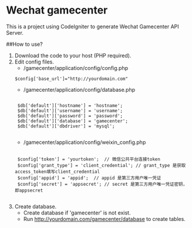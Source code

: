 # Wechat gamecenter
This is a project using CodeIgniter to generate Wechat Gamecenter API Server.

##How to use? 
1. Download the code to your host (PHP required).
2. Edit config files.
    - /gamecenter/application/config/config.php
    <pre><code>$config['base_url']="http://yourdomain.com"</code></pre>
    - /gamecenter/application/config/database.php
    <pre><code>
    $db['default']['hostname'] = 'hostname';
    $db['default']['username'] = 'username';
    $db['default']['password'] = 'password';
    $db['default']['database'] = 'gamecenter';
    $db['default']['dbdriver'] = 'mysql';
    </code></pre>
    - /gamecenter/application/config/weixin_config.php
    <pre><code>
    $config['token'] = 'yourtoken';  // 微信公共平台连接token
    $config['grant_type'] = 'client_credential'; // grant_type 是获取access_token填写client_credential
    $config['appid'] = 'appid';  // appid 是第三方用户唯一凭证
    $config['secret'] = 'appsecret'; // secret 是第三方用户唯一凭证密钥，即appsecret
    </code></pre>
3. Create database.
    - Create database if 'gamecenter' is not exist.
    - Run http://yourdomain.com/gamecenter/database to create tables.

  
    
    
